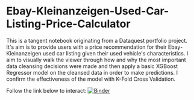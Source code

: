 # Ebay-Kleinanzeigen-Used-Car-Listing-Price-Calculator
This is a tangent notebook originating from a Dataquest portfolio project. It's aim is to provide users with a price recommendation for their Ebay-Kleinanzeigen used car listing given their used vehicle's characteristics. 
I aim to visually walk the viewer through how and why the most important data cleansing decisions were made and then apply a basic XGBoost Regressor model on the cleansed data in order to make predictions. I confirm the effectiveness of the model with K-Fold Cross Validation. 

Follow the link below to interact:
[![Binder](https://mybinder.org/badge_logo.svg)](https://mybinder.org/v2/gh/bigarnold/Ebay-Kleinanzeigen-Used-Car-Listing-Price-Calculator/HEAD)
